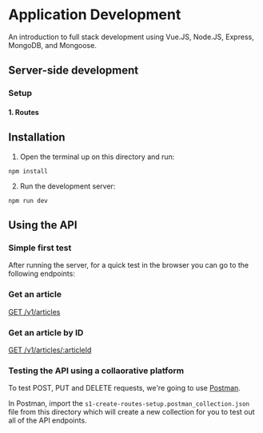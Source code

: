 # Application Development
An introduction to full stack development using Vue.JS, Node.JS, Express, MongoDB, and Mongoose.

## Server-side development

### Setup
#### 1. Routes

## Installation

1. Open the terminal up on this directory and run:
````
npm install
````
2. Run the development server:
````
npm run dev
````

## Using the API
### Simple first test
After running the server, for a quick test in the browser you can go to the following endpoints:

### Get an article
[GET /v1/articles](http://localhost:3000/v1/articles)

### Get an article by ID
[GET /v1/articles/:articleId](http://localhost:3000/v1/articles/abc123)

### Testing the API using a collaorative platform
To test POST, PUT and DELETE requests, we're going to use [Postman](https://www.getpostman.com/).

In Postman, import the ```s1-create-routes-setup.postman_collection.json``` file from this directory which will create a new collection for you to test out all of the API endpoints.